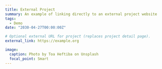 ```yaml
---
title: External Project
summary: An example of linking directly to an external project website using `external_link`.
tags:
  - Demo
date: "2030-04-27T00:00:00Z"

# Optional external URL for project (replaces project detail page).
external_link: https://example.org

image:
  caption: Photo by Toa Heftiba on Unsplash
  focal_point: Smart
---
```


